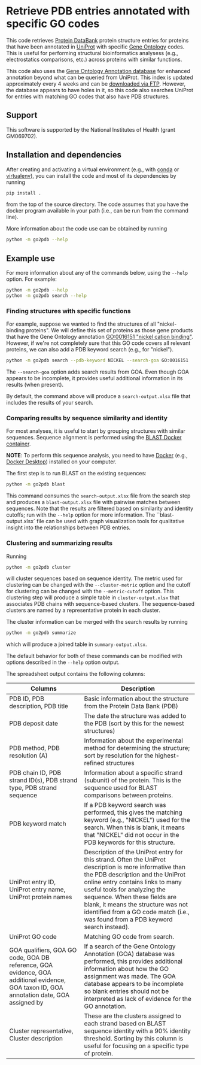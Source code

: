 # Retrieve PDB entries annotated with specific GO codes

This code retrieves [Protein DataBank](https://www.rcsb.org/) protein structure entries for proteins that have been annotated in [UniProt](https://www.uniprot.org/) with specific [Gene Ontology](http://geneontology.org/) codes.
This is useful for performing structural bioinformatics analysess (e.g., electrostatics comparisons, etc.) across proteins with similar functions.

This code also uses the [Gene Ontology Annotation database](https://www.ebi.ac.uk/GOA/) for enhanced annotation beyond what can be queried from UniProt.
This index is updated approximately every 4 weeks and can be [downloaded via FTP](ftp://ftp.ebi.ac.uk/pub/databases/GO/goa/PDB/).
However, the database appears to have holes in it, so this code also searches UniProt for entries with matching GO codes that also have PDB structures.

## Support

This software is supported by the National Institutes of Health (grant GM069702).

## Installation and dependencies

After creating and activating a virtual environment (e.g., with [conda](https://docs.conda.io/projects/conda/en/latest/user-guide/tasks/manage-environments.html) or [virtualenv](https://virtualenv.pypa.io/en/latest/)), you can install the code and most of its dependencies by running

```bash
pip install .
```

from the top of the source directory.
The code assumes that you have the docker program available in your path (i.e., can be run from the command line).

More information about the code use can be obtained by running

```bash
python -m go2pdb --help
```

## Example use

For more information about any of the commands below, using the `--help` option.
For example:

```bash
python -m go2pdb --help
python -m go2pdb search --help
```

### Finding structures with specific functions

For example, suppose we wanted to find the structures of all "nickel-binding proteins".
We will define this set of proteins as those gene products that have the Gene Ontology annotation [GO:0016151 "nickel cation binding"](https://www.ebi.ac.uk/QuickGO/term/GO:0016151).
However, if we're not completely sure that this GO code covers all relevant proteins, we can also add a PDB keyword search (e.g., for "nickel").

```bash
python -m go2pdb search --pdb-keyword NICKEL --search-goa GO:0016151
```

The `--search-goa` option adds search results from GOA.
Even though GOA appears to be incomplete, it provides useful additional information in its results (when present).

By default, the command above will produce a `search-output.xlsx` file that includes the results of your search.

### Comparing results by sequence similarity and identity

For most analyses, it is useful to start by grouping structures with similar sequences.
Sequence alignment is performed using the [BLAST Docker container](https://hub.docker.com/r/ncbi/blast).

**NOTE**: To perform this sequence analysis, you need to have [Docker](https://www.docker.com/) (e.g., [Docker Desktop](https://www.docker.com/products/docker-desktop)) installed on your computer.

The first step is to run BLAST on the existing sequences:

```bash
python -m go2pdb blast
```

This command consumes the `search-output.xlsx` file from the search step and produces a `blast-output.xlsx` file with pairwise matches between sequences.
Note that the results are filtered based on similarity and identity cutoffs; run with the `--help` option for more information.
The ``blast-output.xlsx` file can be used with graph visualization tools for qualitative insight into the relationships between PDB entries.

### Clustering and summarizing results

Running

```bash
python -m go2pdb cluster
```

will cluster sequences based on sequence identity.
The metric used for clustering can be changed with the `--cluster-metric` option and the cutoff for clustering can be changed with the `--metric-cutoff` option.
This clustering step will produce a simple table in `cluster-output.xlsx` that associates PDB chains with sequence-based clusters.
The sequence-based clusters are named by a representative protein in each cluster.

The cluster information can be merged with the search results by running

```bash
python -m go2pdb summarize
```

which will produce a joined table in `summary-output.xlsx`.

The default behavior for both of these commands can be modified with options described in the `--help` option output.

The spreadsheet output contains the following columns:

Columns | Description
------- | -----------
PDB ID, PDB description, PDB title | Basic information about the structure from the Protein Data Bank (PDB)
PDB deposit date | The date the structure was added to the PDB (sort by this for the newest structures)
PDB method, PDB resolution (A) | Information about the experimental method for determining the structure; sort by resolution for the highest-refined structures
PDB chain ID, PDB strand ID(s), PDB strand type, PDB strand sequence | Information about a specific strand (subunit) of the protein.  This is the sequence used for BLAST comparisons between proteins.
PDB keyword match | If a PDB keyword search was performed, this gives the matching keyword (e.g., "NICKEL") used for the search.  When this is blank, it means that "NICKEL" did not occur in the PDB keywords for this structure.
UniProt entry ID, UniProt entry name, UniProt protein names | Description of the UniProt entry for this strand.  Often the UniProt description is more informative than the PDB description and the UniProt online entry contains links to many useful tools for analyzing the sequence.  When these fields are blank, it means the structure was not identified from a GO code match (i.e., was found from a PDB keyword search instead).
UniProt GO code | Matching GO code from search.
GOA qualifiers, GOA GO code, GOA DB reference, GOA evidence, GOA additional evidence, GOA taxon ID, GOA annotation date, GOA assigned by | If a search of the Gene Ontology Annotation (GOA) database was performed, this provides additional information about how the GO assignment was made.  The GOA database appears to be incomplete so blank entries should not be interpreted as lack of evidence for the GO annotation.
Cluster representative, Cluster description | These are the clusters assigned to each strand based on BLAST sequence identity with a 90% identity threshold.  Sorting by this column is useful for focusing on a specific type of protein.
